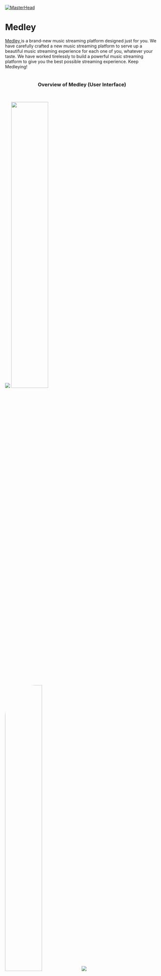 [![MasterHead](https://raw.githubusercontent.com/hardikkk20/Medley/master/images/bg.png)](https://hardikkk20.github.io/Port2/)   
# Medley
<a href="https://github.com/hardikkk20/Medley/releases">
Medley
</a>
 is a brand-new music streaming platform designed just for you. We have carefully crafted a new music streaming platform to serve up a beautiful music streaming experience for each one of you, whatever your taste. We have worked tirelessly to build a powerful music streaming platform to give you the best possible streaming experience. Keep Medleying!
<br><br>
<h3 align="center">Overview of Medley (User Interface)</h3>
<br>
<p float="center">
  <img src="https://raw.githubusercontent.com/hardikkk20/Medley/master/images/1.webp">
  <img width="49%" src="https://raw.githubusercontent.com/hardikkk20/Medley/master/images/4.webp">
  <img width="49%" style="border-radius:100px" src="https://raw.githubusercontent.com/hardikkk20/Medley/master/images/5.webp">
  <img src="https://raw.githubusercontent.com/hardikkk20/Medley/master/images/2.webp">
</p>
<h3 align="center">A lot of new features and fixes have been done in <a href="https://hardikkk20.github.io/Medley/">Latest Releases.</a>
<br>The pictures attached above are of initial builds.</h3>
<h2 align="center">Keep Medleying! 🎵</h2>
